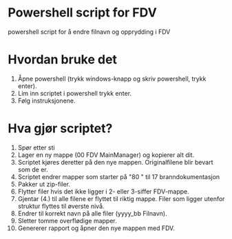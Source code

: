 # Powershell script for FDV
powershell script for å endre filnavn og opprydding i FDV

# Hvordan bruke det
1. Åpne powershell (trykk windows-knapp og skriv powershell, trykk enter).
2. Lim inn scriptet i powershell trykk enter.
3. Følg instruksjonene.

# Hva gjør scriptet?
1. Spør etter sti
2. Lager en ny mappe (00 FDV MainManager) og kopierer alt dit. 
3. Scriptet kjøres deretter på den nye mappen. Originalfilene blir bevart som de er.
4. Scriptet endrer mapper som starter på "80 " til 17 branndokumentasjon
5. Pakker ut zip-filer.
6. Flytter filer hvis det ikke ligger i 2- eller 3-siffer FDV-mappe.
7. Gjentar (4.) til alle filene er flyttet til riktig mappe. Filer som ligger utenfor struktur flyttes til øverste nivå.
8. Endrer til korrekt navn på alle filer (yyyy_bb Filnavn).
9. Sletter tomme overflødige mapper.
10. Genererer rapport og åpner den nye mappen med FDV.

